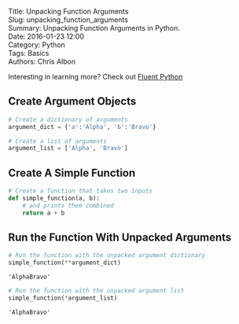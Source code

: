 Title: Unpacking Function Arguments  
Slug: unpacking_function_arguments  
Summary: Unpacking Function Arguments in Python.    
Date: 2016-01-23 12:00  
Category: Python  
Tags: Basics    
Authors: Chris Albon  

Interesting in learning more? Check out [Fluent Python](http://amzn.to/2jYU506)

## Create Argument Objects


```python
# Create a dictionary of arguments
argument_dict = {'a':'Alpha', 'b':'Bravo'}

# Create a list of arguments
argument_list = ['Alpha', 'Bravo']
```

## Create A Simple Function


```python
# Create a function that takes two inputs
def simple_function(a, b):
    # and prints them combined
    return a + b
```

## Run the Function With Unpacked Arguments


```python
# Run the function with the unpacked argument dictionary
simple_function(**argument_dict)
```




    'AlphaBravo'




```python
# Run the function with the unpacked argument list
simple_function(*argument_list)
```




    'AlphaBravo'
